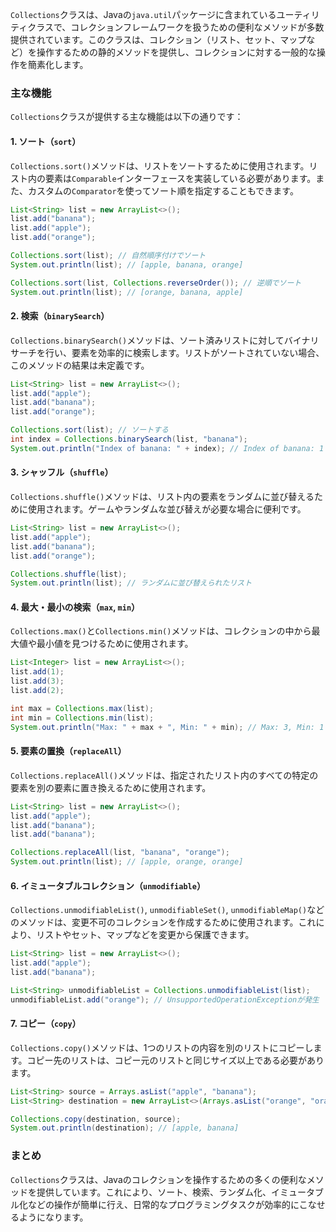 `Collections`クラスは、Javaの`java.util`パッケージに含まれているユーティリティクラスで、コレクションフレームワークを扱うための便利なメソッドが多数提供されています。このクラスは、コレクション（リスト、セット、マップなど）を操作するための静的メソッドを提供し、コレクションに対する一般的な操作を簡素化します。

### 主な機能

`Collections`クラスが提供する主な機能は以下の通りです：

#### 1. ソート（`sort`）
`Collections.sort()`メソッドは、リストをソートするために使用されます。リスト内の要素は`Comparable`インターフェースを実装している必要があります。また、カスタムの`Comparator`を使ってソート順を指定することもできます。

```java
List<String> list = new ArrayList<>();
list.add("banana");
list.add("apple");
list.add("orange");

Collections.sort(list); // 自然順序付けでソート
System.out.println(list); // [apple, banana, orange]

Collections.sort(list, Collections.reverseOrder()); // 逆順でソート
System.out.println(list); // [orange, banana, apple]
```

#### 2. 検索（`binarySearch`）
`Collections.binarySearch()`メソッドは、ソート済みリストに対してバイナリサーチを行い、要素を効率的に検索します。リストがソートされていない場合、このメソッドの結果は未定義です。

```java
List<String> list = new ArrayList<>();
list.add("apple");
list.add("banana");
list.add("orange");

Collections.sort(list); // ソートする
int index = Collections.binarySearch(list, "banana");
System.out.println("Index of banana: " + index); // Index of banana: 1
```

#### 3. シャッフル（`shuffle`）
`Collections.shuffle()`メソッドは、リスト内の要素をランダムに並び替えるために使用されます。ゲームやランダムな並び替えが必要な場合に便利です。

```java
List<String> list = new ArrayList<>();
list.add("apple");
list.add("banana");
list.add("orange");

Collections.shuffle(list);
System.out.println(list); // ランダムに並び替えられたリスト
```

#### 4. 最大・最小の検索（`max`, `min`）
`Collections.max()`と`Collections.min()`メソッドは、コレクションの中から最大値や最小値を見つけるために使用されます。

```java
List<Integer> list = new ArrayList<>();
list.add(1);
list.add(3);
list.add(2);

int max = Collections.max(list);
int min = Collections.min(list);
System.out.println("Max: " + max + ", Min: " + min); // Max: 3, Min: 1
```

#### 5. 要素の置換（`replaceAll`）
`Collections.replaceAll()`メソッドは、指定されたリスト内のすべての特定の要素を別の要素に置き換えるために使用されます。

```java
List<String> list = new ArrayList<>();
list.add("apple");
list.add("banana");
list.add("banana");

Collections.replaceAll(list, "banana", "orange");
System.out.println(list); // [apple, orange, orange]
```

#### 6. イミュータブルコレクション（`unmodifiable`）
`Collections.unmodifiableList()`, `unmodifiableSet()`, `unmodifiableMap()`などのメソッドは、変更不可のコレクションを作成するために使用されます。これにより、リストやセット、マップなどを変更から保護できます。

```java
List<String> list = new ArrayList<>();
list.add("apple");
list.add("banana");

List<String> unmodifiableList = Collections.unmodifiableList(list);
unmodifiableList.add("orange"); // UnsupportedOperationExceptionが発生
```

#### 7. コピー（`copy`）
`Collections.copy()`メソッドは、1つのリストの内容を別のリストにコピーします。コピー先のリストは、コピー元のリストと同じサイズ以上である必要があります。

```java
List<String> source = Arrays.asList("apple", "banana");
List<String> destination = new ArrayList<>(Arrays.asList("orange", "orange"));

Collections.copy(destination, source);
System.out.println(destination); // [apple, banana]
```

### まとめ
`Collections`クラスは、Javaのコレクションを操作するための多くの便利なメソッドを提供しています。これにより、ソート、検索、ランダム化、イミュータブル化などの操作が簡単に行え、日常的なプログラミングタスクが効率的にこなせるようになります。
